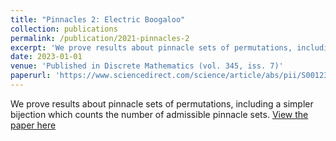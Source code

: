 ```yaml
---
title: "Pinnacles 2: Electric Boogaloo"
collection: publications
permalink: /publication/2021-pinnacles-2
excerpt: 'We prove results about pinnacle sets of permutations, including a simpler bijection which counts the number of admissible pinnacle sets.'
date: 2023-01-01
venue: 'Published in Discrete Mathematics (vol. 345, iss. 7)'
paperurl: 'https://www.sciencedirect.com/science/article/abs/pii/S0012365X22000887'
---
```

We prove results about pinnacle sets of permutations, including a simpler bijection which counts the number of admissible pinnacle sets.
[View the paper here](https://www.sciencedirect.com/science/article/abs/pii/S0012365X22000887)